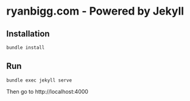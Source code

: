 # ryanbigg.com - Powered by Jekyll

## Installation

```
bundle install
```

## Run

```
bundle exec jekyll serve
```

Then go to http://localhost:4000
